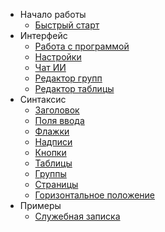 - Начало работы
  - [Быстрый старт](БыстрыйСтарт.md)
- Интерфейс  
  - [Работа с программой](РаботаСПрограммой.md)
  - [Настройки](Настройки.md)
  - [Чат ИИ](ЧатИИ.md)
  - [Редактор групп](РедакторГрупп.md)
  - [Редактор таблицы](РедакторТаблицы.md)
- Синтаксис
  - [Заголовок](Заголовок.md)
  - [Поля ввода](ПоляВвода.md)
  - [Флажки](Флажки.md)  
  - [Надписи](Надписи.md)  
  - [Кнопки](Кнопки.md)
  - [Таблицы](Таблицы.md)
  - [Группы](Группы.md)  
  - [Страницы](Страницы.md)
  - [Горизонтальное положение](ГоризонтальноеПоложение.md)  
- Примеры
  - [Служебная записка](Пример1.md)  